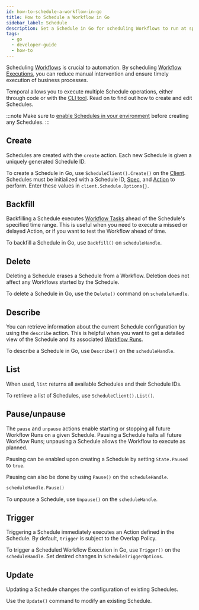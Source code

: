 ```yaml
---
id: how-to-schedule-a-workflow-in-go
title: How to Schedule a Workflow in Go 
sidebar_label: Schedule
description: Set a Schedule in Go for scheduling Workflows to run at specific times.
tags:
  - go
  - developer-guide
  - how-to
---
```


Scheduling [Workflows](/concepts/what-is-a-workflow) is crucial to automation.
By scheduling [Workflow Executions](/concepts/what-is-a-workflow-execution), you can reduce manual intervention and ensure timely execution of business processes.

Temporal allows you to execute multiple Schedule operations, either through code or with the [CLI tool](/concepts/what-is-the-temporal-cli).
Read on to find out how to create and edit Schedules.

:::note
Make sure to [enable Schedules in your environment](/concepts/what-is-a-schedule#limitations) before creating any Schedules.
:::

## Create

Schedules are created with the `create` action.
Each new Schedule is given a uniquely generated Schedule ID.

To create a Schedule in Go, use `ScheduleClient().Create()` on the [Client](/concepts/what-is-the-temporal-client).
Schedules must be initialized with a Schedule ID, [Spec](/concepts/what-is-a-schedule#spec), and [Action](/concepts/what-is-a-schedule#action) to perform.
Enter these values in `client.Schedule.Options{}`.

<!--SNIPSTART samples-go-schedule {"selectedLines": ["28-36"]}-->
<!--SNIPEND-->

## Backfill

Backfilling a Schedule executes [Workflow Tasks](/concepts/what-is-a-workflow-task) ahead of the Schedule's specified time range.
This is useful when you need to execute a missed or delayed Action, or if you want to test the Workflow ahead of time.

To backfill a Schedule in Go, use `Backfill()` on `scheduleHandle`.

## Delete

Deleting a Schedule erases a Schedule from a Workflow.
Deletion does not affect any Workflows started by the Schedule.

To delete a Schedule in Go, use the `Delete()` command on `scheduleHandle`.

<!--SNIPSTART samples-go-schedule {"selectedLines": ["43-46"]}-->
<!--SNIPEND-->

## Describe

You can retrieve information about the current Schedule configuration by using the `describe` action.
This is helpful when you want to get a detailed view of the Schedule and its associated [Workflow Runs](/concepts/what-is-a-run-id).

To describe a Schedule in Go, use `Describe()` on the `scheduleHandle`.

<!--SNIPSTART samples-go-schedule {"selectedLines": ["107-110"]}-->
<!--SNIPEND-->

## List

When used, `list` returns all available Schedules and their Schedule IDs.

To retrieve a list of Schedules, use `ScheduleClient().List()`.

## Pause/unpause

The `pause` and `unpause` actions enable starting or stopping all future Workflow Runs on a given Schedule.
Pausing a Schedule halts all future Workflow Runs; unpausing a Schedule allows the Workflow to execute as planned.

Pausing can be enabled upon creating a Schedule by setting `State.Paused` to `true`.

<!--SNIPSTART samples-go-schedule {"selectedLines": ["85"]}-->
<!--SNIPEND-->

Pausing can also be done by using `Pause()` on the `scheduleHandle`.

```go
scheduleHandle.Pause()
```

To unpause a Schedule, use `Unpause()` on the `scheduleHandle`.

<!--SNIPSTART samples-go-schedule {"selectedLines": ["99-102"]}-->
<!--SNIPEND-->

## Trigger

Triggering a Schedule immediately executes an Action defined in the Schedule.
By default, `trigger` is subject to the Overlap Policy.

To trigger a Scheduled Workflow Execution in Go, use `Trigger()` on the `scheduleHandle`.
Set desired changes in `ScheduleTriggerOptions`.

<!--SNIPSTART samples-go-schedule {"selectedLines": ["51-56"]}-->
<!--SNIPEND-->

## Update

Updating a Schedule changes the configuration of existing Schedules.

Use the `Update()` command to modify an existing Schedule.

<!--SNIPSTART samples-go-schedule {"selectedLines": ["59-83"]}-->
<!--SNIPEND-->
